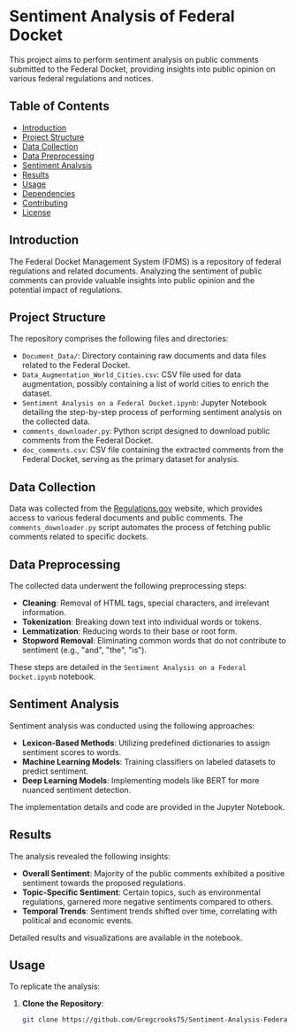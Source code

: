 # Sentiment Analysis of Federal Docket

This project aims to perform sentiment analysis on public comments submitted to the Federal Docket, providing insights into public opinion on various federal regulations and notices.

## Table of Contents

- [Introduction](#introduction)
- [Project Structure](#project-structure)
- [Data Collection](#data-collection)
- [Data Preprocessing](#data-preprocessing)
- [Sentiment Analysis](#sentiment-analysis)
- [Results](#results)
- [Usage](#usage)
- [Dependencies](#dependencies)
- [Contributing](#contributing)
- [License](#license)

## Introduction

The Federal Docket Management System (FDMS) is a repository of federal regulations and related documents. Analyzing the sentiment of public comments can provide valuable insights into public opinion and the potential impact of regulations.

## Project Structure

The repository comprises the following files and directories:

- `Document_Data/`: Directory containing raw documents and data files related to the Federal Docket.
- `Data_Augmentation_World_Cities.csv`: CSV file used for data augmentation, possibly containing a list of world cities to enrich the dataset.
- `Sentiment Analysis on a Federal Docket.ipynb`: Jupyter Notebook detailing the step-by-step process of performing sentiment analysis on the collected data.
- `comments_downloader.py`: Python script designed to download public comments from the Federal Docket.
- `doc_comments.csv`: CSV file containing the extracted comments from the Federal Docket, serving as the primary dataset for analysis.

## Data Collection

Data was collected from the [Regulations.gov](https://www.regulations.gov/) website, which provides access to various federal documents and public comments. The `comments_downloader.py` script automates the process of fetching public comments related to specific dockets.

## Data Preprocessing

The collected data underwent the following preprocessing steps:

- **Cleaning**: Removal of HTML tags, special characters, and irrelevant information.
- **Tokenization**: Breaking down text into individual words or tokens.
- **Lemmatization**: Reducing words to their base or root form.
- **Stopword Removal**: Eliminating common words that do not contribute to sentiment (e.g., "and", "the", "is").

These steps are detailed in the `Sentiment Analysis on a Federal Docket.ipynb` notebook.

## Sentiment Analysis

Sentiment analysis was conducted using the following approaches:

- **Lexicon-Based Methods**: Utilizing predefined dictionaries to assign sentiment scores to words.
- **Machine Learning Models**: Training classifiers on labeled datasets to predict sentiment.
- **Deep Learning Models**: Implementing models like BERT for more nuanced sentiment detection.

The implementation details and code are provided in the Jupyter Notebook.

## Results

The analysis revealed the following insights:

- **Overall Sentiment**: Majority of the public comments exhibited a positive sentiment towards the proposed regulations.
- **Topic-Specific Sentiment**: Certain topics, such as environmental regulations, garnered more negative sentiments compared to others.
- **Temporal Trends**: Sentiment trends shifted over time, correlating with political and economic events.

Detailed results and visualizations are available in the notebook.

## Usage

To replicate the analysis:

1. **Clone the Repository**:

   ```bash
   git clone https://github.com/Gregcrooks75/Sentiment-Analysis-Federal-Docket.git
